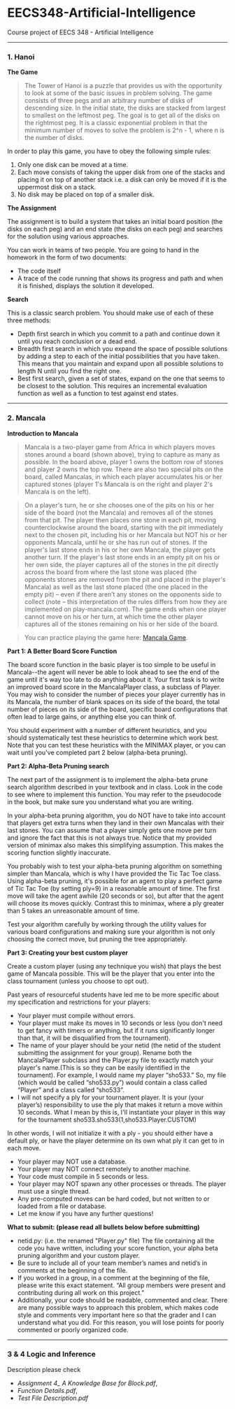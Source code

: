 # EECS348-Artificial-Intelligence
Course project of EECS 348 - Artificial Intelligence

---

### 1. Hanoi

**The Game**
> The Tower of Hanoi is a puzzle that provides us with the opportunity to look at some of the basic issues in problem solving. The game consists of three pegs and an arbitrary number of disks of descending size. In the initial state, the disks are stacked from largest to smallest on the leftmost peg. The goal is to get all of the disks on the rightmost peg.
It is a classic exponential problem in that the minimum number of moves to solve the problem is 2^n - 1, where n is the number of disks.

In order to play this game, you have to obey the following simple rules:
1. Only one disk can be moved at a time.
2. Each move consists of taking the upper disk from one of the stacks and placing it on top
of another stack i.e. a disk can only be moved if it is the uppermost disk on a stack.
3. No disk may be placed on top of a smaller disk.

**The Assignment**

The assignment is to build a system that takes an initial board position (the disks on each peg) and an end state (the disks on each peg) and searches for the solution using various approaches.
 
You can work in teams of two people. You are going to hand in the homework in the form of two documents:
- The code itself
- A trace of the code running that shows its progress and path and when it is finished,
displays the solution it developed.

**Search**

This is a classic search problem. You should make use of each of these three methods:
- Depth first search in which you commit to a path and continue down it until you reach conclusion or a dead end.
- Breadth first search in which you expand the space of possible solutions by adding a step to each of the initial possibilities that you have taken. This means that you maintain and expand upon all possible solutions to length N until you find the right one.
- Best first search, given a set of states, expand on the one that seems to be closest to the solution. This requires an incremental evaluation function as well as a function to test against end states.

---

### 2. Mancala

**Introduction to Mancala**
> Mancala is a two-player game from Africa in which players moves stones around a board (shown above), trying to capture as many as possible. In the board above, player 1 owns the bottom row of stones and player 2 owns the top row. There are also two special pits on the board, called Mancalas, in which each player accumulates his or her captured stones (player 1's Mancala is on the right and player 2's Mancala is on the left).

> On a player's turn, he or she chooses one of the pits on his or her side of the board (not the Mancala) and removes all of the stones from that pit. The player then places one stone in each pit, moving counterclockwise around the board, starting with the pit immediately next to the chosen pit, including his or her Mancala but NOT his or her opponents Mancala, until he or she has run out of stones. If the player's last stone ends in his or her own Mancala, the player gets another turn. If the player's last stone ends in an empty pit on his or her own side, the player captures all of the stones in the pit directly across the board from where the last stone was placed (the opponents stones are removed from the pit and placed in the player's Mancala) as well as the last stone placed (the one placed in the empty pit) – even if there aren’t any stones on the opponents side to collect (note – this interpretation of the rules differs from how they are implemented on play-mancala.com). The game ends when one player cannot move on his or her turn, at which time the other player captures all of the stones remaining on his or her side of the board.

> You can practice playing the game here: [Mancala Game](http://play-mancala.com/).

**Part 1: A Better Board Score Function**

The board score function in the basic player is too simple to be useful in Mancala--the agent will never be able to look ahead to see the end of the game until it's way too late to do anything about it. Your first task is to write an improved board score in the MancalaPlayer class, a subclass of Player. You may wish to consider the number of pieces your player currently has in its Mancala, the number of blank spaces on its side of the board, the total number of pieces on its side of the board, specific board configurations that often lead to large gains, or anything else you can think of.

You should experiment with a number of different heuristics, and you should systematically test these heuristics to determine which work best. Note that you can test these heuristics with the MINIMAX player, or you can wait until you've completed part 2 below (alpha-beta pruning).

**Part 2: Alpha-Beta Pruning search**

The next part of the assignment is to implement the alpha-beta prune search algorithm described in your textbook and in class. Look in the code to see where to implement this function. You may refer to the pseudocode in the book, but make sure you understand what you are writing.

In your alpha-beta pruning algorithm, you do NOT have to take into account that players get extra turns when they land in their own Mancalas with their last stones. You can assume that a player simply gets one move per turn and ignore the fact that this is not always true. Notice that my provided version of minimax also makes this simplifying assumption. This makes the scoring function slightly inaccurate.

You probably wish to test your alpha-beta pruning algorithm on something simpler than Mancala, which is why I have provided the Tic Tac Toe class. Using alpha-beta pruning, it's possible for an agent to play a perfect game of Tic Tac Toe (by setting ply=9) in a reasonable amount of time. The first move will take the agent awhile (20 seconds or so), but after that the agent will choose its moves quickly. Contrast this to minimax, where a ply greater than 5 takes an unreasonable amount of time.

Test your algorithm carefully by working through the utility values for various board configurations and making sure your algorithm is not only choosing the correct move, but pruning the tree appropriately.

**Part 3: Creating your best custom player**

Create a custom player (using any technique you wish) that plays the best game of Mancala possible. This will be the player that you enter into the class tournament (unless you choose to opt out).

Past years of resourceful students have led me to be more specific about my specification and restrictions for your players:
- Your player must compile without errors.
- Your player must make its moves in 10 seconds or less (you don't need to get fancy with timers or anything, but if it runs significantly longer than that, it will be disqualified from the tournament).
- The name of your player should be your netid (the netid of the student submitting the assignment for your group). Rename both the MancalaPlayer subclass and the Player.py file to exactly match your player's name.(This is so they can be easily identified in the tournament). For example, I would name my player “sho533.” So, my file (which would be called “sho533.py”) would contain a class called “Player” and a class called “sho533”.
- I will not specify a ply for your tournament player. It is your (your player’s) responsibility to use the ply that makes it return a move within 10 seconds. What I mean by this is, I'll instantiate your player in this way for the tournament sho533.sho533(1,sho533.Player.CUSTOM)

In other words, I will not initialize it with a ply - you should either have a default ply, or have the player determine on its own what ply it can get to in each move.
- Your player may NOT use a database.
- Your player may NOT connect remotely to another machine.
- Your code must compile in 5 seconds or less.
- Your player may NOT spawn any other processes or threads. The player must use a
single thread.
- Any pre-computed moves can be hard coded, but not written to or loaded from a file
or database.
- Let me know if you have any further questions!

**What to submit: (please read all bullets below before submitting)**
- netid.py: (i.e. the renamed "Player.py" file) The file containing all the code you have written, including your score function, your alpha beta pruning algorithm and your custom player.
- Be sure to include all of your team member’s names and netid’s in comments at the beginning of the file.
- If you worked in a group, in a comment at the beginning of the file, please write this exact statement. “All group members were present and contributing during all work on this project.”
- Additionally, your code should be readable, commented and clear. There are many possible ways to approach this problem, which makes code style and comments very important here so that the grader and I can understand what you did. For this reason, you will lose points for poorly commented or poorly organized code.

---

### 3 & 4 Logic and Inference

Description please check 
- *Assignment 4_ A Knowledge Base for Block.pdf*, 
- *Function Details.pdf*, 
- *Test File Description.pdf*
